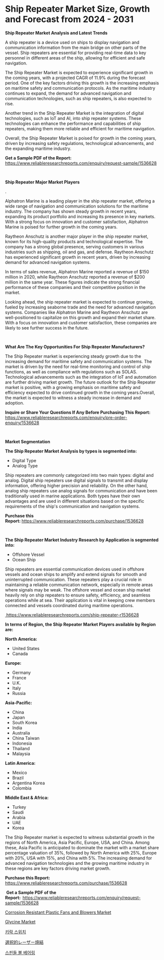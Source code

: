 <p><h1>Ship Repeater Market Size, Growth and Forecast from 2024 - 2031</h1></p><p><strong>Ship Repeater Market Analysis and Latest Trends</strong></p>
<p><p>A ship repeater is a device used on ships to display navigation and communication information from the main bridge on other parts of the vessel. Ship repeaters are essential for providing real-time data to key personnel in different areas of the ship, allowing for efficient and safe navigation.</p><p>The Ship Repeater Market is expected to experience significant growth in the coming years, with a projected CAGR of 11.9% during the forecast period. One of the key factors driving this growth is the increasing emphasis on maritime safety and communication protocols. As the maritime industry continues to expand, the demand for advanced navigation and communication technologies, such as ship repeaters, is also expected to rise.</p><p>Another trend in the Ship Repeater Market is the integration of digital technologies, such as IoT and AI, into ship repeater systems. These technologies can enhance the performance and capabilities of ship repeaters, making them more reliable and efficient for maritime navigation.</p><p>Overall, the Ship Repeater Market is poised for growth in the coming years, driven by increasing safety regulations, technological advancements, and the expanding maritime industry.</p></p>
<p><strong>Get a Sample PDF of the Report:&nbsp;</strong> <a href="https://www.reliableresearchreports.com/enquiry/request-sample/1536628">https://www.reliableresearchreports.com/enquiry/request-sample/1536628</a></p>
<p>&nbsp;</p>
<p><strong>Ship Repeater Major Market Players</strong></p>
<p><p>.</p><p>Alphatron Marine is a leading player in the ship repeater market, offering a wide range of navigation and communication solutions for the maritime industry. The company has shown steady growth in recent years, expanding its product portfolio and increasing its presence in key markets. With a strong focus on innovation and customer satisfaction, Alphatron Marine is poised for further growth in the coming years.</p><p>Raytheon Anschutz is another major player in the ship repeater market, known for its high-quality products and technological expertise. The company has a strong global presence, serving customers in various industries such as shipping, oil and gas, and defense. Raytheon Anschutz has experienced significant growth in recent years, driven by increasing demand for advanced navigation systems.</p><p>In terms of sales revenue, Alphatron Marine reported a revenue of $150 million in 2020, while Raytheon Anschutz reported a revenue of $200 million in the same year. These figures indicate the strong financial performance of these companies and their competitive position in the market.</p><p>Looking ahead, the ship repeater market is expected to continue growing, fueled by increasing seaborne trade and the need for advanced navigation systems. Companies like Alphatron Marine and Raytheon Anschutz are well-positioned to capitalize on this growth and expand their market share. With a focus on innovation and customer satisfaction, these companies are likely to see further success in the future.</p></p>
<p>&nbsp;</p>
<p><strong>What Are The Key Opportunities For Ship Repeater Manufacturers?</strong></p>
<p><p>The Ship Repeater market is experiencing steady growth due to the increasing demand for maritime safety and communication systems. The market is driven by the need for real-time monitoring and control of ship functions, as well as compliance with regulations such as SOLAS. Technological advancements such as the integration of IoT and automation are further driving market growth. The future outlook for the Ship Repeater market is positive, with a growing emphasis on maritime safety and efficiency expected to drive continued growth in the coming years.Overall, the market is expected to witness a steady increase in demand and adoption.</p></p>
<p><strong>Inquire or Share Your Questions If Any Before Purchasing This Report:</strong> <a href="https://www.reliableresearchreports.com/enquiry/pre-order-enquiry/1536628">https://www.reliableresearchreports.com/enquiry/pre-order-enquiry/1536628</a></p>
<p>&nbsp;</p>
<p><strong>Market Segmentation</strong></p>
<p><strong>The Ship Repeater Market Analysis by types is segmented into:</strong></p>
<p><ul><li>Digital Type</li><li>Analog Type</li></ul></p>
<p><p>Ship repeaters are commonly categorized into two main types: digital and analog. Digital ship repeaters use digital signals to transmit and display information, offering higher precision and reliability. On the other hand, analog ship repeaters use analog signals for communication and have been traditionally used in marine applications. Both types have their own advantages and are used in different situations based on the specific requirements of the ship's communication and navigation systems.</p></p>
<p><strong>Purchase this Report:&nbsp;</strong><a href="https://www.reliableresearchreports.com/purchase/1536628">https://www.reliableresearchreports.com/purchase/1536628</a></p>
<p>&nbsp;</p>
<p><strong>The Ship Repeater Market Industry Research by Application is segmented into:</strong></p>
<p><ul><li>Offshore Vessel</li><li>Ocean Ship</li></ul></p>
<p><p>Ship repeaters are essential communication devices used in offshore vessels and ocean ships to amplify and extend signals for smooth and uninterrupted communication. These repeaters play a crucial role in maintaining a reliable communication network, especially in remote areas where signals may be weak. The offshore vessel and ocean ship market heavily rely on ship repeaters to ensure safety, efficiency, and seamless operations while at sea. Their application is vital in keeping crew members connected and vessels coordinated during maritime operations.</p></p>
<p><a href="https://www.reliableresearchreports.com/ship-repeater-r1536628">&nbsp;https://www.reliableresearchreports.com/ship-repeater-r1536628</a></p>
<p><strong>In terms of Region, the Ship Repeater Market Players available by Region are:</strong></p>
<p>
    <p> <strong> North America: </strong>
        <ul>
            <li>United States</li>
            <li>Canada</li>
        </ul>
        </p> 
    <p> <strong> Europe: </strong>
        <ul>
            <li>Germany</li>
            <li>France</li>
            <li>U.K.</li>
            <li>Italy</li>
            <li>Russia</li>
        </ul>
        </p> 
    <p> <strong> Asia-Pacific: </strong>
        <ul>
            <li>China</li>
            <li>Japan</li>
            <li>South Korea</li>
            <li>India</li>
            <li>Australia</li>
            <li>China Taiwan</li>
            <li>Indonesia</li>
            <li>Thailand</li>
            <li>Malaysia</li>
        </ul>
        </p> 
    <p> <strong> Latin America: </strong>
        <ul>
            <li>Mexico</li>
            <li>Brazil</li>
            <li>Argentina Korea</li>
            <li>Colombia</li>
        </ul>
        </p> 
    <p> <strong> Middle East & Africa: </strong>
        <ul>
            <li>Turkey</li>
            <li>Saudi</li>
            <li>Arabia</li>
            <li>UAE</li>
            <li>Korea</li>
        </ul>
    </p>
    </p>
<p><p>The Ship Repeater market is expected to witness substantial growth in the regions of North America, Asia Pacific, Europe, USA, and China. Among these, Asia Pacific is anticipated to dominate the market with a market share percentage valuation of 35%, followed by North America with 25%, Europe with 20%, USA with 15%, and China with 5%. The increasing demand for advanced navigation technologies and the growing maritime industry in these regions are key factors driving market growth.</p></p>
<p><strong>Purchase this Report: </strong><a href="https://www.reliableresearchreports.com/purchase/1536628">https://www.reliableresearchreports.com/purchase/1536628</a></p>
<p>&nbsp;<strong>Get a Sample PDF of the Report:&nbsp;&nbsp;</strong><a href="https://www.reliableresearchreports.com/enquiry/request-sample/1536628">https://www.reliableresearchreports.com/enquiry/request-sample/1536628</a></p>
<p><strong></strong></p>
<p><p><a href="https://github.com/lylyparadise/Market-Research-Report-List-3/blob/main/corrosion-resistant-plastic-fans-and-blowers-market.md">Corrosion Resistant Plastic Fans and Blowers Market</a></p><p><a href="https://issuu.com/reportprime-2/docs/glycine-market-size-2030.pptx">Glycine Market</a></p><p><a href="https://medium.com/@ishacian.georges/%ED%82%A4%EB%A1%9D-%EC%8A%A4%EC%9C%84%EC%B9%98-%EC%8B%9C%EC%9E%A5-%EB%8F%99%ED%96%A5-%EB%B0%8F-%EC%8B%9C%EC%9E%A5-%EB%B6%84%EC%84%9D%EC%9D%80-2024%EB%85%84%EB%B6%80%ED%84%B0-2031%EB%85%84%EA%B9%8C%EC%A7%80-%EC%98%88%EC%B8%A1%EB%90%A9%EB%8B%88%EB%8B%A4-c228d6361c76">키락 스위치</a></p><p><a href="https://medium.com/@austincooper525/%E9%81%B8%E6%8A%9E%E7%9A%84%E3%83%AC%E3%83%BC%E3%82%B6%E3%83%BC%E3%82%B7%E3%83%B3%E3%82%BF%E3%83%AA%E3%83%B3%E3%82%B0%E5%B8%82%E5%A0%B4-2031%E5%B9%B4%E3%81%BE%E3%81%A7%E3%81%AE%E3%83%88%E3%83%AC%E3%83%B3%E3%83%89-%E4%BA%88%E6%B8%AC-%E3%81%8A%E3%82%88%E3%81%B3%E7%AB%B6%E4%BA%89%E5%88%86%E6%9E%90-02a8348c8f15">選択的レーザー焼結</a></p><p><a href="https://medium.com/@brisamorar2023/%EC%8A%A4%ED%95%80%EB%93%A4-%EB%B3%BC-%EB%B2%A0%EC%96%B4%EB%A7%81-%EC%8B%9C%EC%9E%A5-%ED%8A%B8%EB%A0%8C%EB%93%9C-%EC%98%88%EC%B8%A1-%EB%B0%8F-2031%EB%85%84%EA%B9%8C%EC%A7%80%EC%9D%98-%EA%B2%BD%EC%9F%81-%EB%B6%84%EC%84%9D-69bc3e1a32e7">스핀들 볼 베어링</a></p></p>